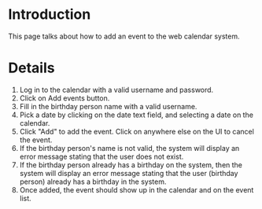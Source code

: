 # Introduction #

This page talks about how to add an event to the web calendar system.


# Details #
  1. Log in to the calendar with a valid username and password.
  1. Click on Add events button.
  1. Fill in the birthday person name with a valid username.
  1. Pick a date by clicking on the date text field, and selecting a date on the calendar.
  1. Click "Add" to add the event. Click on anywhere else on the UI to cancel the event.
  1. If the birthday person's name is not valid, the system will display an error message stating that the user does not exist.
  1. If the birthday person already has a birthday on the system, then the system will display an error message stating that the user (birthday person) already has a birthday in the system.
  1. Once added, the event should show up in the calendar and on the event list.